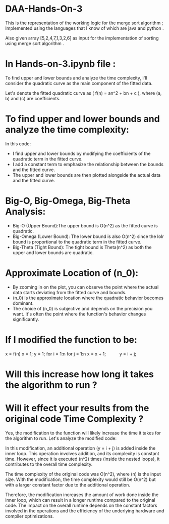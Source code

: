 # DAA-Hands-On-3

This is the representation of the working logic for the merge sort algorithm ; Implemented using the languages that I know of which are java and python . 

Also given array [5,2,4,7,1,3,2,6] as input for the implementation of sorting using merge sort algorithm . 

# In Hands-on-3.ipynb file : 
To find upper and lower bounds and analyze the time complexity, I'll consider the quadratic curve as the main component of the fitted data.

Let's denote the fitted quadratic curve as ( f(n) = an^2 + bn + c ), where (a, b) and (c) are coefficients.

# To find upper and lower bounds and analyze the time complexity:


In this code:
- I find upper and lower bounds by modifying the coefficients of the quadratic term in the fitted curve.
- I add a constant term to emphasize the relationship between the bounds and the fitted curve.
- The upper and lower bounds are then plotted alongside the actual data and the fitted curve.

# Big-O, Big-Omega, Big-Theta Analysis:
- Big-O (Upper Bound):The upper bound is O(n^2) as the fitted curve is quadratic.
- Big-Omega (Lower Bound): The lower bound is also O(n^2) since the loIr bound is proportional to the quadratic term in the fitted curve.
- Big-Theta (Tight Bound): The tight bound is Theta(n^2) as both the upper and lower bounds are quadratic.

# Approximate Location of (n_0):
- By zooming in on the plot, you can observe the point where the actual data starts deviating from the fitted curve and bounds.
- (n_0) is the approximate location where the quadratic behavior becomes dominant.
- The choice of (n_0) is subjective and depends on the precision you want. It's often the point where the function's behavior changes significantly.

# If I modified the function to be:
x = f(n)
   x = 1;
   y = 1;
   for i = 1:n
        for j = 1:n
             x = x + 1;
        y = i + j;
        
# Will this increase how long it takes the algorithm to run ?
# Will it effect your results from the original code Time Complexity ? 

Yes, the modification to the function will likely increase the time it takes for the algorithm to run. Let's analyze the modified code:

In this modification, an additional operation (y = i + j) is added inside the inner loop. This operation involves addition, and its complexity is constant time. However, since it is executed (n^2) times (inside the nested loops), it contributes to the overall time complexity.

The time complexity of the original code was O(n^2), where (n) is the input size. With the modification, the time complexity would still be O(n^2) but with a larger constant factor due to the additional operation.

Therefore, the modification increases the amount of work done inside the inner loop, which can result in a longer runtime compared to the original code. The impact on the overall runtime depends on the constant factors involved in the operations and the efficiency of the underlying hardware and compiler optimizations.
